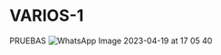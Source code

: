# VARIOS-1
PRUEBAS
![WhatsApp Image 2023-04-19 at 17 05 40](https://user-images.githubusercontent.com/131305205/233192196-3bfa57a0-d935-4c14-9ec2-aab095b30e8e.jpeg)
